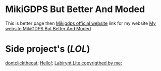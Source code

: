 # MikiGDPS But Better And Moded
This is better page then [Mikigdps official website](https://mikigamer888.github.io/MikiGDPS-Webside/index.html)
link for my website [My website MikiGDPS But Better And Moded](https://nikita534cool.github.io/MikiGDPSMODED/)
# Side project's (*LOL*)
[dontclickthecat](https://nikita534cool.github.io/MikiGDPSMODED/dontclickthecat.html);
[Hello!](https://nikita534cool.github.io/MikiGDPSMODED/Hello.html);
[Labirynt Lite copyrigthed by me](https://nikita534cool.github.io/MikiGDPSMODED/Labirynt_Lite.html);

